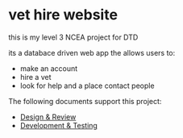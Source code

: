 # vet hire website 

this is my level 3 NCEA project for DTD

its a databace driven web app the allows users to:

- make an account
- hire a vet 
- look for help and a place contact people 


The following documents support this project:

- [Design & Review](Design.md)
- [Development & Testing](Development.md)
